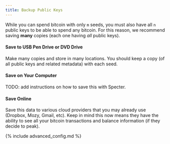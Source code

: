 ```yaml
---
title: Backup Public Keys
---
```


While you can spend bitcoin with only `m` seeds, you must also have all `n` public keys to be able to spend any bitcoin.
For this reason, we recommend saving **many** copies (each one having *all* public keys).

#### Save to USB Pen Drive or DVD Drive
Make many copies and store in many locations.
You should keep a copy (of all public keys and related metadata) with each seed.

#### Save on Your Computer
 TODO: add instructions on how to save this with Specter.

#### Save Online
Save this data to various cloud providers that you may already use (Dropbox, Mozy, Gmail, etc).
Keep in mind this now means they have the ability to see all your bitcoin transactions and balance information (if they decide to peak).

{% include advanced_config.md %}
